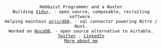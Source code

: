 <p align="center">
<samp>
    Hobbyist Programmer and a Nuxter<br/>
    Building <a href="https://github.com/profilecity/vidur">Vidur</a>, - open source, composable, recruiting software.<br>
    Helping maintain <a href="https://github.com/unjs/db0">unjs/db0</a>, - sql connector powering Nitro / Nuxt.<br>
    Worked on <a href="https://github.com/nocodb/nocodb">NocoDB</a>, - open source alternative to Airtable.<br>
    <a href="https://twitter.com/aman_desai_">Twitter</a> .
    <a href="https://linkedin.com/in/amandesai01">LinkedIn</a><br>
    <a href="https://amandesai.xyz">More about me</a>
  </samp>
</p>

<!-- <table>
  <tr>
  <td>
<p align="center">
  <samp>
    Becoming a better engineer everyday.<br/>
    Working on <a href="https://github.com/nocodb/nocodb">NocoDB</a>, - open source alternative to Airtable.<br>
    Building <a href="https://github.com/profilecity/vidur">Vidur</a>, - open source, composable, recruiting software.<br>
    Helping maintain <a href="https://github.com/unjs/db0">unjs/db0</a>, - sql connector powering Nitro / Nuxt.<br>
    <a href="https://twitter.com/aman_desai_">Twitter</a> .
    <a href="https://linkedin.com/in/amandesai01">LinkedIn</a>
  </samp>
</p>
</td>
    <td>
<p align="center">
  <a href="https://nuxters.nuxt.com/amandesai01"><img src="https://nuxters.nuxt.com/__og-image__/image/amandesai01/og.png" alt="Aman Desai on Nuxters" width="300" /></a>
</p>
      </td>
</tr>
</table> -->
